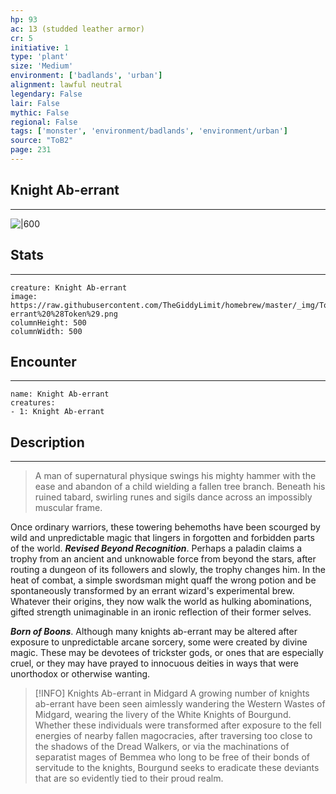 ```yaml
---
hp: 93
ac: 13 (studded leather armor)
cr: 5
initiative: 1
type: 'plant'    
size: 'Medium'
environment: ['badlands', 'urban']
alignment: lawful neutral
legendary: False
lair: False
mythic: False
regional: False
tags: ['monster', 'environment/badlands', 'environment/urban']
source: "ToB2"
page: 231
---
```


## Knight Ab-errant
---

![|600](https://raw.githubusercontent.com/TheGiddyLimit/homebrew/master/_img/ToB2/creature/Knight%20Ab-errant.webp)

## Stats
---

```statblock
creature: Knight Ab-errant
image: https://raw.githubusercontent.com/TheGiddyLimit/homebrew/master/_img/ToB2/creature/token/Knight%20Ab-errant%20%28Token%29.png
columnHeight: 500
columnWidth: 500
```

## Encounter
---

```encounter-table
name: Knight Ab-errant
creatures:
- 1: Knight Ab-errant
```

## Description
---
>A man of supernatural physique swings his mighty hammer with the ease and abandon of a child wielding a fallen tree branch. Beneath his ruined tabard, swirling runes and sigils dance across an impossibly muscular frame.

Once ordinary warriors, these towering behemoths have been scourged by wild and unpredictable magic that lingers in forgotten and forbidden parts of the world.
**_Revised Beyond Recognition_**. Perhaps a paladin claims a trophy from an ancient and unknowable force from beyond the stars, after routing a dungeon of its followers and slowly, the trophy changes him. In the heat of combat, a simple swordsman might quaff the wrong potion and be spontaneously transformed by an errant wizard's experimental brew. Whatever their origins, they now walk the world as hulking abominations, gifted strength unimaginable in an ironic reflection of their former selves.

**_Born of Boons_**. Although many knights ab-errant may be altered after exposure to unpredictable arcane sorcery, some were created by divine magic. These may be devotees of trickster gods, or ones that are especially cruel, or they may have prayed to innocuous deities in ways that were unorthodox or otherwise wanting.


> [!INFO] Knights Ab-errant in Midgard
>A growing number of knights ab-errant have been seen aimlessly wandering the Western Wastes of Midgard, wearing the livery of the White Knights of Bourgund. Whether these individuals were transformed after exposure to the fell energies of nearby fallen magocracies, after traversing too close to the shadows of the Dread Walkers, or via the machinations of separatist mages of Bemmea who long to be free of their bonds of servitude to the knights, Bourgund seeks to eradicate these deviants that are so evidently tied to their proud realm.




